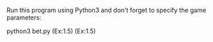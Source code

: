 Run this program using Python3 and don't forget to specify the game parameters:

python3 bet.py <matches> <insert> <name of team A> <name of team B> <number of times Team A have won over Team B> <Team a return> (Ex:1.5) <Team B return> (Ex:1.5) <number of games to simulate>
